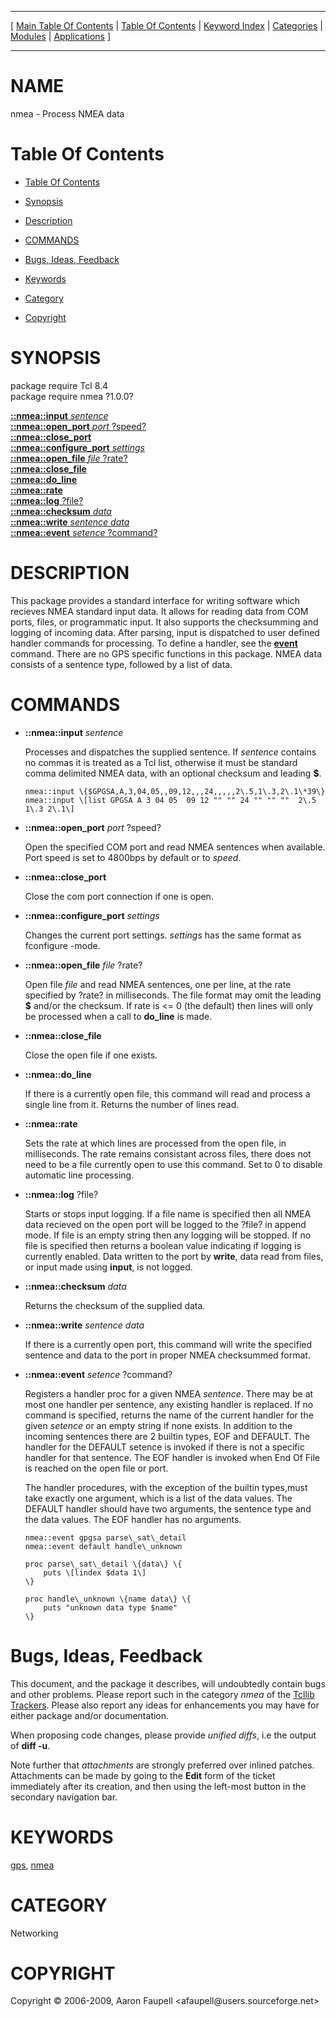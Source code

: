 
[//000000001]: # (nmea \- NMEA protocol implementation)
[//000000002]: # (Generated from file 'nmea\.man' by tcllib/doctools with format 'markdown')
[//000000003]: # (Copyright &copy; 2006\-2009, Aaron Faupell <afaupell@users\.sourceforge\.net>)
[//000000004]: # (nmea\(n\) 1\.0\.0 tcllib "NMEA protocol implementation")

<hr> [ <a href="../../../../toc.md">Main Table Of Contents</a> &#124; <a
href="../../../toc.md">Table Of Contents</a> &#124; <a
href="../../../../index.md">Keyword Index</a> &#124; <a
href="../../../../toc0.md">Categories</a> &#124; <a
href="../../../../toc1.md">Modules</a> &#124; <a
href="../../../../toc2.md">Applications</a> ] <hr>

# NAME

nmea \- Process NMEA data

# <a name='toc'></a>Table Of Contents

  - [Table Of Contents](#toc)

  - [Synopsis](#synopsis)

  - [Description](#section1)

  - [COMMANDS](#section2)

  - [Bugs, Ideas, Feedback](#section3)

  - [Keywords](#keywords)

  - [Category](#category)

  - [Copyright](#copyright)

# <a name='synopsis'></a>SYNOPSIS

package require Tcl 8\.4  
package require nmea ?1\.0\.0?  

[__::nmea::input__ *sentence*](#1)  
[__::nmea::open\_port__ *port* ?speed?](#2)  
[__::nmea::close\_port__](#3)  
[__::nmea::configure\_port__ *settings*](#4)  
[__::nmea::open\_file__ *file* ?rate?](#5)  
[__::nmea::close\_file__](#6)  
[__::nmea::do\_line__](#7)  
[__::nmea::rate__](#8)  
[__::nmea::log__ ?file?](#9)  
[__::nmea::checksum__ *data*](#10)  
[__::nmea::write__ *sentence* *data*](#11)  
[__::nmea::event__ *setence* ?command?](#12)  

# <a name='description'></a>DESCRIPTION

This package provides a standard interface for writing software which recieves
NMEA standard input data\. It allows for reading data from COM ports, files, or
programmatic input\. It also supports the checksumming and logging of incoming
data\. After parsing, input is dispatched to user defined handler commands for
processing\. To define a handler, see the
__[event](\.\./\.\./\.\./\.\./index\.md\#event)__ command\. There are no GPS
specific functions in this package\. NMEA data consists of a sentence type,
followed by a list of data\.

# <a name='section2'></a>COMMANDS

  - <a name='1'></a>__::nmea::input__ *sentence*

    Processes and dispatches the supplied sentence\. If *sentence* contains no
    commas it is treated as a Tcl list, otherwise it must be standard comma
    delimited NMEA data, with an optional checksum and leading __$__\.

        nmea::input \{$GPGSA,A,3,04,05,,09,12,,,24,,,,,2\.5,1\.3,2\.1\*39\}
        nmea::input \[list GPGSA A 3 04 05  09 12 "" "" 24 "" "" ""  2\.5 1\.3 2\.1\]

  - <a name='2'></a>__::nmea::open\_port__ *port* ?speed?

    Open the specified COM port and read NMEA sentences when available\. Port
    speed is set to 4800bps by default or to *speed*\.

  - <a name='3'></a>__::nmea::close\_port__

    Close the com port connection if one is open\.

  - <a name='4'></a>__::nmea::configure\_port__ *settings*

    Changes the current port settings\. *settings* has the same format as
    fconfigure \-mode\.

  - <a name='5'></a>__::nmea::open\_file__ *file* ?rate?

    Open file *file* and read NMEA sentences, one per line, at the rate
    specified by ?rate? in milliseconds\. The file format may omit the leading
    __$__ and/or the checksum\. If rate is <= 0 \(the default\) then lines will
    only be processed when a call to __do\_line__ is made\.

  - <a name='6'></a>__::nmea::close\_file__

    Close the open file if one exists\.

  - <a name='7'></a>__::nmea::do\_line__

    If there is a currently open file, this command will read and process a
    single line from it\. Returns the number of lines read\.

  - <a name='8'></a>__::nmea::rate__

    Sets the rate at which lines are processed from the open file, in
    milliseconds\. The rate remains consistant across files, there does not need
    to be a file currently open to use this command\. Set to 0 to disable
    automatic line processing\.

  - <a name='9'></a>__::nmea::log__ ?file?

    Starts or stops input logging\. If a file name is specified then all NMEA
    data recieved on the open port will be logged to the ?file? in append mode\.
    If file is an empty string then any logging will be stopped\. If no file is
    specified then returns a boolean value indicating if logging is currently
    enabled\. Data written to the port by __write__, data read from files, or
    input made using __input__, is not logged\.

  - <a name='10'></a>__::nmea::checksum__ *data*

    Returns the checksum of the supplied data\.

  - <a name='11'></a>__::nmea::write__ *sentence* *data*

    If there is a currently open port, this command will write the specified
    sentence and data to the port in proper NMEA checksummed format\.

  - <a name='12'></a>__::nmea::event__ *setence* ?command?

    Registers a handler proc for a given NMEA *sentence*\. There may be at most
    one handler per sentence, any existing handler is replaced\. If no command is
    specified, returns the name of the current handler for the given *setence*
    or an empty string if none exists\. In addition to the incoming sentences
    there are 2 builtin types, EOF and DEFAULT\. The handler for the DEFAULT
    setence is invoked if there is not a specific handler for that sentence\. The
    EOF handler is invoked when End Of File is reached on the open file or port\.

    The handler procedures, with the exception of the builtin types,must take
    exactly one argument, which is a list of the data values\. The DEFAULT
    handler should have two arguments, the sentence type and the data values\.
    The EOF handler has no arguments\.

        nmea::event gpgsa parse\_sat\_detail
        nmea::event default handle\_unknown

        proc parse\_sat\_detail \{data\} \{
            puts \[lindex $data 1\]
        \}

        proc handle\_unknown \{name data\} \{
            puts "unknown data type $name"
        \}

# <a name='section3'></a>Bugs, Ideas, Feedback

This document, and the package it describes, will undoubtedly contain bugs and
other problems\. Please report such in the category *nmea* of the [Tcllib
Trackers](http://core\.tcl\.tk/tcllib/reportlist)\. Please also report any ideas
for enhancements you may have for either package and/or documentation\.

When proposing code changes, please provide *unified diffs*, i\.e the output of
__diff \-u__\.

Note further that *attachments* are strongly preferred over inlined patches\.
Attachments can be made by going to the __Edit__ form of the ticket
immediately after its creation, and then using the left\-most button in the
secondary navigation bar\.

# <a name='keywords'></a>KEYWORDS

[gps](\.\./\.\./\.\./\.\./index\.md\#gps), [nmea](\.\./\.\./\.\./\.\./index\.md\#nmea)

# <a name='category'></a>CATEGORY

Networking

# <a name='copyright'></a>COPYRIGHT

Copyright &copy; 2006\-2009, Aaron Faupell <afaupell@users\.sourceforge\.net>
